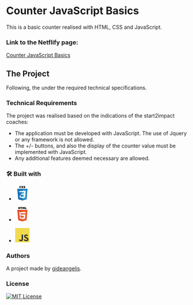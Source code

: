 
# Counter JavaScript Basics

This is a basic counter realised with HTML, CSS and JavaScript. 

### Link to the Netflify page: 

<a href="https://counter-js-basics.netlify.app/">Counter JavaScript Basics</a>

## The Project

Following, the under the required technical specifications.

### Technical Requirements

The project was realised based on the indications of the start2impact coaches:

- The application must be developed with JavaScript. The use of Jquery or any framework is not allowed.
- The +/- buttons, and also the display of the counter value must be implemented with JavaScript.
- Any additional features deemed necessary are allowed.

### 🛠 Built with
- <a href="https://www.w3schools.com/css/" target="_blank" rel="noreferrer"> <img src="https://raw.githubusercontent.com/devicons/devicon/master/icons/css3/css3-original-wordmark.svg" alt="css3" width="40" height="40"/> </a> 

- <a href="https://www.w3.org/html/" target="_blank" rel="noreferrer"> <img src="https://raw.githubusercontent.com/devicons/devicon/master/icons/html5/html5-original-wordmark.svg" alt="html5" width="40" height="40"/> </a> 

- <a href="https://developer.mozilla.org/en-US/docs/Web/JavaScript" target="_blank" rel="noreferrer"> <img src="https://raw.githubusercontent.com/devicons/devicon/master/icons/javascript/javascript-original.svg" alt="javascript" width="40" height="40"/> </a>


### Authors

A project made by [gideangelis](https://www.github.com/gideangelis).


### License

[![MIT License](https://img.shields.io/badge/License-MIT-green.svg)](https://choosealicense.com/licenses/mit/)

